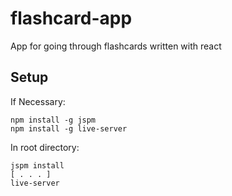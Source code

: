 # flashcard-app
App for going through flashcards written with react

## Setup

If Necessary:
```
npm install -g jspm
npm install -g live-server
```

In root directory:
```
jspm install
[ . . . ]
live-server
```

